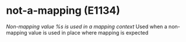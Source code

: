 # not-a-mapping (E1134)
*Non-mapping value %s is used in a mapping context* Used when a
non-mapping value is used in place where mapping is expected
